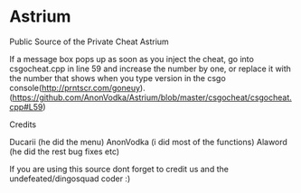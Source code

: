 # Astrium

Public Source of the Private Cheat Astrium

If a message box pops up as soon as you inject the cheat, go into csgocheat.cpp in line 59 and increase the number by one, or replace it with the number that shows when you type version in the csgo console(http://prntscr.com/goneuy).
(https://github.com/AnonVodka/Astrium/blob/master/csgocheat/csgocheat.cpp#L59)

Credits

Ducarii (he did the menu)
AnonVodka (i did most of the functions)
Alaword (he did the rest bug fixes etc)

If you are using this source dont forget to credit us and the undefeated/dingosquad coder :)
